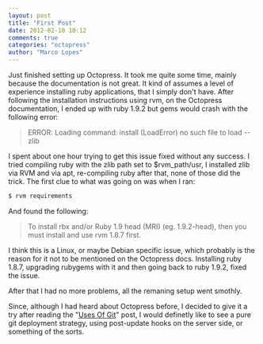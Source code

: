 ```yaml
---
layout: post
title: "First Post"
date: 2012-02-10 10:12
comments: true
categories: "octopress"
author: "Marco Lopes"
---
```

Just finished setting up Octopress. It took me quite some time, mainly because 
the documentation is not great. It kind of assumes a level of experience 
installing ruby applications, that I simply don't have.
After following the installation instructions using rvm, on the Octopress 
documentation, I ended up with ruby 1.9.2 but gems would crash with the 
following error:

> ERROR: Loading command: install (LoadError) no such file to load -- zlib

I spent about one hour trying to get this issue fixed without any success. I 
tried compiling ruby with the zlib path set to $rvm_path/usr, I installed zlib 
via RVM and via apt, re-compiling ruby after that, none of those did the trick.
The first clue to what was going on was when I ran:

``` bash bash
$ rvm requirements
```

And found the following:

> To install rbx and/or Ruby 1.9 head (MRI) (eg. 1.9.2-head),
> then you must install and use rvm 1.8.7 first.

I think this is a Linux, or maybe Debian specific issue, which probably is the 
reason for it not to be mentioned on the Octopress docs. Installing ruby 1.8.7, 
upgrading rubygems with it and then going back to ruby 1.9.2, fixed the issue.

After that I had no more problems, all the remaning setup went smothly.

Since, although I had heard about Octopress before, I decided to give it a try 
after reading the "[Uses Of Git](http://devsundar.github.com/2012/02/09/Uses-of-git/)"
post, I would definetly like to see a pure git deployment strategy, using 
post-update hooks on the server side, or something of the sorts.